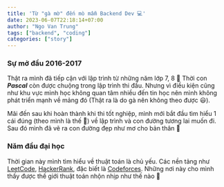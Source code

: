 ```yaml
---
title: 'Từ "gà mờ" đến mò mẫm Backend Dev 💻'
date: 2023-06-07T22:18:14+07:00
author: "Ngo Van Trung"
tags: ["backend", "coding"]
categories: ["story"]
---
```


### Sự mở đầu 2016-2017

Thật ra mình đã tiếp cận với lập trình từ những năm lớp 7, 8 🐧 Thời con **_Pascal_** còn được chuộng trong lập trình thi đấu. Nhưng vì điều kiện cũng như khu vực mình học không quan tâm nhiều đến tin học nên mình không phát triển mạnh về mảng đó (Thật ra là do gà nên không theo được 😃).

Mãi đến sau khi hoàn thành khi thi tốt nghiệp, mình mới bắt đầu tìm hiểu 1 cái đúng (theo mình là thế 🐧) về lập trình và con đường tương lai muốn đi. Sau đó mình đã vẽ ra con đường đẹp như mơ cho bản thân 👀

### Năm đầu đại học

Thời gian này mình tìm hiểu về thuật toán là chủ yếu. Các nền tảng như [LeetCode](https://leetcode.com/), [HackerRank](https://www.hackerrank.com/), đặc biết là [Codeforces](https://codeforces.com/). Những nơi này cho mình thấy được thế giới thuật toán nhộn nhịp như thế nào 🌊
